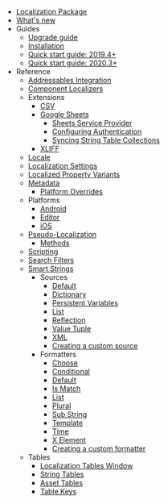 * [Localization Package](index.md)
* [What's new](whats-new.md)
* Guides
  * [Upgrade guide](upgrade-guide.md)
  * [Installation](Installation.md)
  * [Quick start guide: 2019.4+](QuickStartGuide.md)
  * [Quick start guide: 2020.3+](QuickStartGuideWithVariants.md)
* Reference
  * [Addressables Integration](Addressables.md)
  * [Component Localizers](ComponentLocalizers.md)
  * Extensions
    * [CSV](CSV.md)
    * [Google Sheets](Google-Sheets.md)
      * [Sheets Service Provider](Google-Sheets-Sheets-Service-Provider.md)
      * [Configuring Authentication](Google-Sheets-Configuring-Authentication.md)
      * [Syncing String Table Collections](Google-Sheets-Syncing-StringTableCollections.md)
    * [XLIFF](XLIFF.md)
  * [Locale](Locale.md)
  * [Localization Settings](LocalizationSettings.md)
  * [Localized Property Variants](LocalizedPropertyVariants.md)
  * [Metadata](Metadata.md)
    * [Platform Overrides](Metadata-Platform-Overrides.md)
  * Platforms
    * [Android](Android-App-Localization.md)
    * [Editor](EditModeSupport.md)
    * [iOS](iOS-App-Localization.md)
  * [Pseudo-Localization](Pseudo-Localization.md)
    * [Methods](Pseudo-Localization-Methods.md)
  * [Scripting](Scripting.md)
  * [Search Filters](SearchFilters.md)
  * [Smart Strings](Smart/SmartStrings.md)
    * Sources
      * [Default](Smart/Default-Source.md)
      * [Dictionary](Smart/Dictionary-Source.md)
      * [Persistent Variables](Smart/Persistent-Variables-Source.md)
      * [List](Smart/List-Source.md)
      * [Reflection](Smart/Reflection-Source.md)
      * [Value Tuple](Smart/Value-Tuple-Source.md)
      * [XML](Smart/Xml-Source.md)
      * [Creating a custom source](Smart/Creating-a-Custom-Source.md)
    * Formatters
      * [Choose](Smart/Choose-Formatter.md)
      * [Conditional](Smart/Conditional-Formatter.md)
      * [Default](Smart/Default-Formatter.md)
      * [Is Match](Smart/IsMatch-Formatter.md)
      * [List](Smart/List-Formatter.md)
      * [Plural](Smart/Plural-Formatter.md)
      * [Sub String](Smart/SubString-Formatter.md)
      * [Template](Smart/Template-Formatter.md)
      * [Time](Smart/Time-Formatter.md)
      * [X Element](Smart/XElement-Formatter.md)
      * [Creating a custom formatter](Smart/Creating-a-Custom-Formatter.md)
  * Tables
    * [Localization Tables Window](LocalizationTablesWindow.md)
    * [String Tables](StringTables.md)
    * [Asset Tables](AssetTables.md)
    * [Table Keys](TableEntryKeys.md)
